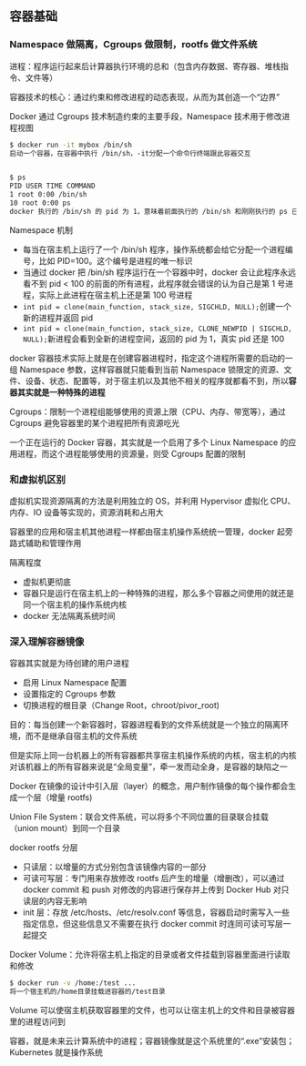 ## 容器基础

### Namespace 做隔离，Cgroups 做限制，rootfs 做文件系统

进程：程序运行起来后计算器执行环境的总和（包含内存数据、寄存器、堆栈指令、文件等）

容器技术的核心：通过约束和修改进程的动态表现，从而为其创造一个“边界”

Docker 通过 Cgroups 技术制造约束的主要手段，Namespace 技术用于修改进程视图

```sh
$ docker run -it mybox /bin/sh
启动一个容器，在容器中执行 /bin/sh，-it分配一个命令行终端跟此容器交互


$ ps
PID USER TIME COMMAND
1 root 0:00 /bin/sh
10 root 0:00 ps
docker 执行的 /bin/sh 的 pid 为 1，意味着前面执行的 /bin/sh 和刚刚执行的 ps 已被 docker 隔离在一个跟宿主机完全不同的世界
```

Namespace 机制
 - 每当在宿主机上运行了一个 /bin/sh 程序，操作系统都会给它分配一个进程编号，比如 PID=100。这个编号是进程的唯一标识
 - 当通过 docker 把 /bin/sh 程序运行在一个容器中时，docker 会让此程序永远看不到 pid < 100 的前面的所有进程，此程序就会错误的认为自己是第 1 号进程，实际上此进程在宿主机上还是第 100 号进程
 - `int pid = clone(main_function, stack_size, SIGCHLD, NULL);`创建一个新的进程并返回 pid
 - `int pid = clone(main_function, stack_size, CLONE_NEWPID | SIGCHLD, NULL);`新进程会看到全新的进程空间，返回的 pid 为 1，真实 pid 还是 100

docker 容器技术实际上就是在创建容器进程时，指定这个进程所需要的启动的一组 Namespace 参数，这样容器就只能看到当前 Namespace 锁限定的资源、文件、设备、状态、配置等，对于宿主机以及其他不相关的程序就都看不到，所以**容器其实就是一种特殊的进程**

Cgroups：限制一个进程组能够使用的资源上限（CPU、内存、带宽等），通过 Cgroups 避免容器里的某个进程把所有资源吃光

一个正在运行的 Docker 容器，其实就是一个启用了多个 Linux Namespace 的应用进程，而这个进程能够使用的资源量，则受 Cgroups 配置的限制

### 和虚拟机区别

虚拟机实现资源隔离的方法是利用独立的 OS，并利用 Hypervisor 虚拟化 CPU、内存、IO 设备等实现的，资源消耗和占用大

容器里的应用和宿主机其他进程一样都由宿主机操作系统统一管理，docker 起旁路式辅助和管理作用

隔离程度
  - 虚拟机更彻底
  - 容器只是运行在宿主机上的一种特殊的进程，那么多个容器之间使用的就还是同一个宿主机的操作系统内核
  - docker 无法隔离系统时间

### 深入理解容器镜像

容器其实就是为待创建的用户进程
  - 启用 Linux Namespace 配置
  - 设置指定的 Cgroups 参数
  - 切换进程的根目录（Change Root，chroot/pivor_root)

目的：每当创建一个新容器时，容器进程看到的文件系统就是一个独立的隔离环境，而不是继承自宿主机的文件系统

但是实际上同一台机器上的所有容器都共享宿主机操作系统的内核，宿主机的内核对该机器上的所有容器来说是“全局变量”，牵一发而动全身，是容器的缺陷之一

Docker 在镜像的设计中引入层（layer）的概念，用户制作镜像的每个操作都会生成一个层（增量 rootfs)

Union File System：联合文件系统，可以将多个不同位置的目录联合挂载（union mount）到同一个目录

docker rootfs 分层
  - 只读层：以增量的方式分别包含该镜像内容的一部分
  - 可读可写层：专门用来存放修改 rootfs 后产生的增量（增删改），可以通过 docker commit 和 push 对修改的内容进行保存并上传到 Docker Hub 对只读层的内容无影响
  - init 层：存放 /etc/hosts、/etc/resolv.conf 等信息，容器启动时需写入一些指定信息，但这些信息又不需要在执行 docker commit 时连同可读可写层一起提交

Docker Volume：允许将宿主机上指定的目录或者文件挂载到容器里面进行读取和修改

```sh
$ docker run -v /home:/test ...
将一个宿主机的/home目录挂载进容器的/test目录
```

Volume 可以使宿主机获取容器里的文件，也可以让宿主机上的文件和目录被容器里的进程访问到

容器，就是未来云计算系统中的进程；容器镜像就是这个系统里的“.exe”安装包；Kubernetes 就是操作系统
